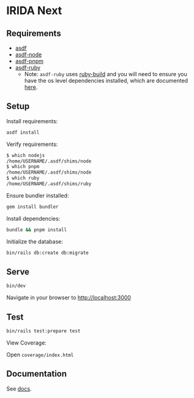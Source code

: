 # IRIDA Next

## Requirements

* [asdf](https://asdf-vm.com)
* [asdf-node](https://github.com/asdf-vm/asdf-nodejs)
* [asdf-pnpm](https://github.com/jonathanmorley/asdf-pnpm)
* [asdf-ruby](https://github.com/asdf-vm/asdf-ruby)
  * Note: `asdf-ruby` uses [ruby-build](https://github.com/rbenv/ruby-build) and you will need to ensure you have the os level dependencies installed, which are documented [here](https://github.com/rbenv/ruby-build/wiki#suggested-build-environment).

## Setup

Install requirements:

```bash
asdf install
```

Verify requirements:

```bash
$ which nodejs
/home/USERNAME/.asdf/shims/node
$ which pnpm
/home/USERNAME/.asdf/shims/node
$ which ruby
/home/USERNAME/.asdf/shims/ruby
```

Ensure bundler installed:

```bash
gem install bundler
```

Install dependencies:

```bash
bundle && pnpm install
```

Initialize the database:
```bash
bin/rails db:create db:migrate
```

## Serve

```bash
bin/dev
```

Navigate in your browser to [http://localhost:3000](http://localhost:3000)

## Test

```bash
bin/rails test:prepare test
```

View Coverage:

Open `coverage/index.html`

## Documentation

See [docs](/docs/README.md).
